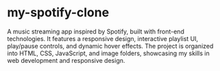 # my-spotify-clone
A music streaming app inspired by Spotify, built with front-end technologies. It features a responsive design, interactive playlist UI, play/pause controls, and dynamic hover effects. The project is organized into HTML, CSS, JavaScript, and image folders, showcasing my skills in web development and responsive design.
